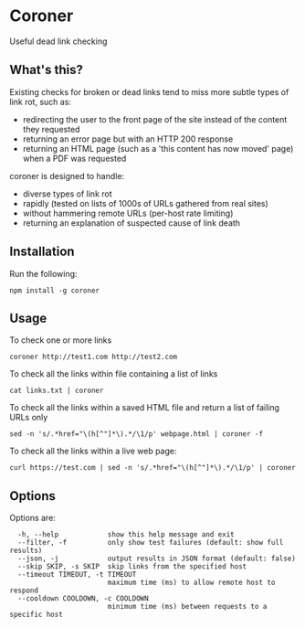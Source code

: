# Coroner
Useful dead link checking

## What's this?

Existing checks for broken or dead links tend to miss more subtle types of link rot, such as:

- redirecting the user to the front page of the site instead of the content they requested
- returning an error page but with an HTTP 200 response
- returning an HTML page (such as a 'this content has now moved' page) when a PDF was requested

coroner is designed to handle:

- diverse types of link rot
- rapidly (tested on lists of 1000s of URLs gathered from real sites)
- without hammering remote URLs (per-host rate limiting)
- returning an explanation of suspected cause of link death

## Installation

Run the following:

```
npm install -g coroner
```

## Usage

To check one or more links

```
coroner http://test1.com http://test2.com
```

To check all the links within file containing a list of links

```
cat links.txt | coroner
```

To check all the links within a saved HTML file and return a list of failing URLs only

```
sed -n 's/.*href="\(h[^"]*\).*/\1/p' webpage.html | coroner -f
```

To check all the links within a live web page:

```
curl https://test.com | sed -n 's/.*href="\(h[^"]*\).*/\1/p' | coroner
```

## Options

Options are:

```
  -h, --help            show this help message and exit
  --filter, -f          only show test failures (default: show full results)
  --json, -j            output results in JSON format (default: false)
  --skip SKIP, -s SKIP  skip links from the specified host
  --timeout TIMEOUT, -t TIMEOUT
                        maximum time (ms) to allow remote host to respond
  --cooldown COOLDOWN, -c COOLDOWN
                        minimum time (ms) between requests to a specific host
```